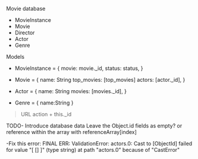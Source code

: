 Movie database
  - MovieInstance
  - Movie
  - Director
  - Actor
  - Genre


Models
  - MovieInstance = {
    movie: movie._id,
    status: status,
  }

  - Movie = {
    name: String
    top_movies: [top_movies]
    actors: [actor._id],
  }

  - Actor = {
    name: String
    movies: [movies._id],
  }

  - Genre = {
    name:String
  }

>URL action + this._id

TODO- Introduce database data
Leave the Object.id fields as empty? or reference within the array with referenceArray[index]

-Fix this error:
FINAL ERR: ValidationError: actors.0: Cast to [ObjectId] failed for value "[ [] ]" (type string) at path "actors.0" because of "CastError"